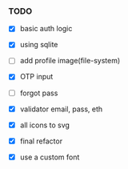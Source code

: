 ### TODO

- [x] basic auth logic
- [x] using sqlite
- [ ] add profile image(file-system)
- [x] OTP input
- [ ] forgot pass
- [x] validator email, pass, eth
- [x] all icons to svg
- [x] final refactor
- [x] use a custom font

